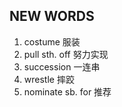 ## NEW WORDS

1. costume 服装
2. pull sth. off 努力实现
3. succession 一连串
4. wrestle 摔跤
5. nominate sb. for 推荐
